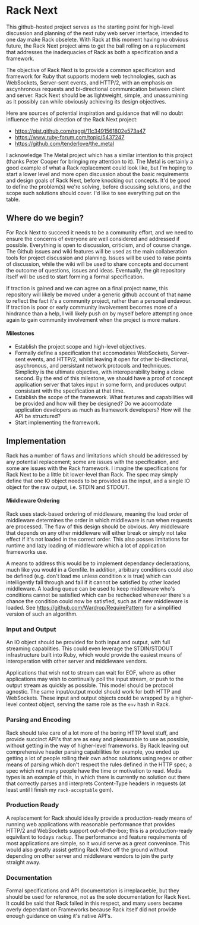 Rack Next
=========
This github-hosted project serves as the starting point for high-level discussion and planning of the next ruby web server interface, intended to one day make Rack obselete. With Rack at this moment having no obvious future, the Rack Next project aims to get the ball rolling on a replacement that addresses the inadequacies of Rack as both a specification and a framework.

The objective of Rack Next is to provide a common specification and framework for Ruby that supports modern web technologies, such as WebSockets, Server-sent events, and HTTP/2, with an emphasis on ascynhronous requests and bi-directional communication between client and server. Rack Next should be as lightweight, simple, and unassumining as it possibly can while obviously achieving its design objectives.

Here are sources of potential inspiration and guidance that will no doubt influence the initial direction of the Rack Next project:

* https://gist.github.com/raggi/11c3491561802e573a47
* https://www.ruby-forum.com/topic/5437247
* https://github.com/tenderlove/the_metal

I acknowledge The Metal project which has a similar intention to this project (thanks Peter Cooper for bringing my attention to it). The Metal is certainly a good example of what a Rack replacement could look like, but I'm hoping to start a lower level and more open discussion about the basic requirements and design goals of Rack Next, before knocking out concepts. It'd be good to define the problem(s) we're solving, before discussing solutions, and the scope such solutions should cover. I'd like to see everything put on the table.

Where do we begin?
------------------
For Rack Next to succeed it needs to be a community effort, and we need to ensure the concerns of everyone are well considered and addressed if possible. Everything is open to discussion, criticism, and of course change. The Github issues and wiki features will be used as the main collaberation tools for project discussion and planning. Issues will be used to raise points of discussion, while the wiki will be used to share concepts and document the outcome of questions, issues and ideas. Eventually, the git repository itself will be used to start forming a formal specification.

If traction is gained and we can agree on a final project name, this repository will likely be moved under a generic github account of that name to reflect the fact it's a community project, rather than a personal endavour. If traction is poor or early community involvement becomes more of a hindrance than a help, I will likely push on by myself before attempting once again to gain community involvement when the project is more mature.

#### Milestones
* Establish the project scope and high-level objectives.
* Formally define a specification that accomodates WebSockets, Server-sent events, and HTTP/2, whilst leaving it open for other bi-directional, asychronous, and persistant network protocols and techniques. Simplicity is the ultimate objective, with interoperability being a close second. By the end of this milestone, we should have a proof of concept application server that takes input in some form, and produces output consistant with the specification at that time.
* Establish the scope of the framework. What features and capabilities will be provided and how will they be designed? Do we accomodate application developers as much as framework developers? How will the API be structured?
* Start implementing the framework.

Implementation
--------------
Rack has a number of flaws and limitations which should be addressed by any potential replacement; some are issues with the specification, and some are issues with the Rack framework. I imagine the specifications for Rack Next to be a little bit lower-level than Rack. The spec may simply define that one IO object needs to be provided as the input, and a single IO object for the raw output, i.e. STDIN and STDOUT.

#### Middleware Ordering
Rack uses stack-based ordering of middleware, meaning the load order of middleware determines the order in which middleware is run when requests are processed. The flaw of this design should be obvious. Any middleware that depends on any other middleware will either break or simply not take effect if it's not loaded in the correct order. This also posses limitations for runtime and lazy loading of middleware which a lot of application frameworks use.

A means to address this would be to implement dependancy decleraations, much like you would in a Gemfile. In addition, arbitrary conditions could also be defined (e.g. don't load me unless condition x is true) which can intelligently fall through and fail if it cannot be satisfied by other loaded middleware. A loading queue can be used to keep middleware who's conditions cannot be satisfied which can be rechecked whenever there's a chance the condition could now be satisfied, such as if new middleware is loaded. See https://github.com/Wardrop/RequirePattern for a simplified version of such an algorithm.

### Input and Output
An IO object should be provided for both input and output, with full streaming capablities. This could even leverage the STDIN/STDOUT infrastructure built into Ruby, which would provide the easiest means of interoperation with other server and middleware vendors.

Applications that wish not to stream can wait for EOF, where as other applications may wish to continually poll the input stream, or push to the output stream as quickly as possible. This model should be protocol agnostic. The same input/output model should work for both HTTP and WebSockets. These input and output objects could be wrapped by a higher-level context object, serving the same role as the `env` hash in Rack.

### Parsing and Encoding
Rack should take care of a lot more of the boring HTTP level stuff, and provide succinct API's that are as easy and pleasurable to use as possible, without getting in the way of higher-level frameworks. By Rack leaving out comprehensive header parsing capabilities for example, you ended up getting a lot of people rolling their own adhoc solutions using regex or other means of parsing which don't respect the rules defined in the HTTP spec; a spec which not many people have the time or motivation to read. Media types is an example of this, in which there is currently no solution out there that correctly parses and interprets Content-Type headers in requests (at least until I finish my `rack-acceptable` gem).

### Production Ready
A replacement for Rack should ideally provide a production-ready means of running web applications with reasonable performance that provides HTTP/2 and WebSockets support out-of-the-box; this is a production-ready equivilant to todays `rackup`. The performance and feature requirements of most applications are simple, so it would serve as a great convenince. This would also greatly assist getting Rack Next off the ground without depending on other server and middleware vendors to join the party straight away.

### Documentation
Formal specifications and API documentation is irreplacaeble, but they should be used for reference, not as the sole documentation for Rack Next. It could be said that Rack failed in this respect, and many users became overly dependant on Frameworks because Rack itself did not provide enough guidance on using it's native API's.
